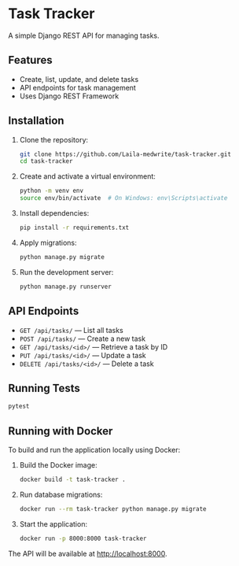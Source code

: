 # Task Tracker

A simple Django REST API for managing tasks.

## Features

- Create, list, update, and delete tasks
- API endpoints for task management
- Uses Django REST Framework

## Installation

1. Clone the repository:
   ```sh
   git clone https://github.com/Laila-medwrite/task-tracker.git
   cd task-tracker
   ```

2. Create and activate a virtual environment:
   ```sh
   python -m venv env
   source env/bin/activate  # On Windows: env\Scripts\activate
   ```

3. Install dependencies:
   ```sh
   pip install -r requirements.txt
   ```

4. Apply migrations:
   ```sh
   python manage.py migrate
   ```

5. Run the development server:
   ```sh
   python manage.py runserver
   ```

## API Endpoints

- `GET /api/tasks/` — List all tasks
- `POST /api/tasks/` — Create a new task
- `GET /api/tasks/<id>/` — Retrieve a task by ID
- `PUT /api/tasks/<id>/` — Update a task
- `DELETE /api/tasks/<id>/` — Delete a task

## Running Tests

```sh
pytest
```

## Running with Docker

To build and run the application locally using Docker:

1. Build the Docker image:
   ```sh
   docker build -t task-tracker .
   ```

2. Run database migrations:
   ```sh
   docker run --rm task-tracker python manage.py migrate
   ```

3. Start the application:
   ```sh
   docker run -p 8000:8000 task-tracker
   ```

The API will be available at [http://localhost:8000](http://localhost:8000).


